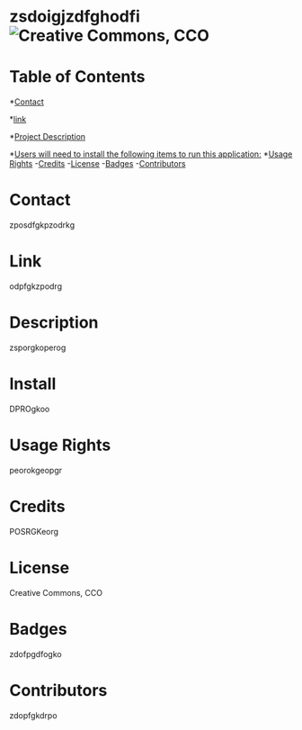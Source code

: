 
  # zsdoigjzdfghodfi ![Creative Commons, CCO](https://img.shields.io/badge/license-Creative%20Commons%2C%20CCO-brightgreen)

  # Table of Contents
  *[Contact](#Contact)

  *[link](#Links)

  *[Project Description](#description)

  *[Users will need to install the following items to run this application:](#installation)
  *[Usage Rights](#usage)
  -[Credits](#credits)
  -[License](#license)
  -[Badges](#badges)
  -[Contributors](#contributing)
  
  # Contact 
  zposdfgkpzodrkg
  
  # Link
  odpfgkzpodrg
  
  # Description
  zsporgkoperog
  
  # Install
  DPROgkoo
  
  # Usage Rights
  peorokgeopgr
  
  # Credits
  POSRGKeorg
  
  # License
  Creative Commons, CCO
  
  # Badges
  zdofpgdfogko
  
  # Contributors
  zdopfgkdrpo